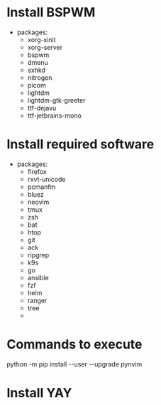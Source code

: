 # Install BSPWM
- packages:
    - xorg-xinit
    - xorg-server
    - bspwm
    - dmenu
    - sxhkd
    - nitrogen
    - picom
    - lightdm
    - lightdm-gtk-greeter
    - ttf-dejavu
    - ttf-jetbrains-mono
# Install required software
- packages:
    - firefox
    - rxvt-unicode
    - pcmanfm
    - bluez
    - neovim
    - tmux
    - zsh
    - bat
    - htop
    - git
    - ack
    - ripgrep
    - k9s
    - go
    - ansible
    - fzf
    - helm
    - ranger
    - tree
    - 
# Commands to execute
python -m pip install --user --upgrade pynvim

# Install YAY
